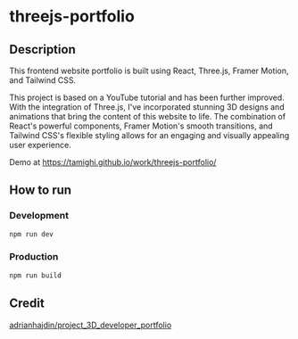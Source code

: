 # threejs-portfolio

## Description

This frontend website portfolio is built using React, Three.js, Framer Motion, and Tailwind CSS.

This project is based on a YouTube tutorial and has been further improved. With the integration of Three.js, I've incorporated stunning 3D designs and animations that bring the content of this website to life. The combination of React's powerful components, Framer Motion's smooth transitions, and Tailwind CSS's flexible styling allows for an engaging and visually appealing user experience.


Demo at https://tamighi.github.io/work/threejs-portfolio/

## How to run

### Development
```sh
npm run dev
```

### Production
```sh
npm run build
```

## Credit
[adrianhajdin/project_3D_developer_portfolio](https://github.com/adrianhajdin/project_3D_developer_portfolio)
